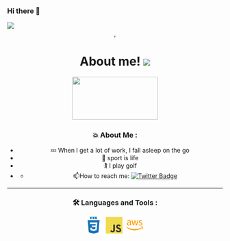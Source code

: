 ### Hi there 👋

<img src="https://media.giphy.com/media/PP8Iua5psighVxGNKL/giphy.gif" width="100"/>
</div>

 <div id="header" align="center"> ,
<h1>
  About me!
<img src="https://media.giphy.com/media/hvRJCLFzcasrR4ia7z/giphy.gif" width="30px"/>
</h1>
<div align="center">
<img src="https://media.giphy.com/media/giKklFontfveZrNXjz/giphy.gif" width="200" height="100"/>
</div>

### :collision: About Me :
- :zzz: When I get a lot of work, I fall asleep on the go
- :muscle: sport is life
- :golfing: I play golf
- - :mailbox:How to reach me: 
[![Twitter Badge](https://img.shields.io/badge/-twitter-blue?style=flat&logo=Twitter&logoColor=white)](https://twitter.com/AshleyP87526619)

 ---


### :hammer_and_wrench: Languages and Tools :
<div>
<img src="https://github.com/devicons/devicon/blob/master/icons/css3/css3-plain-wordmark.svg"  title="CSS3" alt="CSS" width="40" height="40"/>&nbsp;
<img src="https://github.com/devicons/devicon/blob/master/icons/javascript/javascript-original.svg" title="JavaScript" alt="JavaScript" width="40" height="40"/>&nbsp;
<img src="https://github.com/devicons/devicon/blob/master/icons/amazonwebservices/amazonwebservices-plain-wordmark.svg" title="AWS" alt="AWS" width="40"height="40"/>&nbsp;
